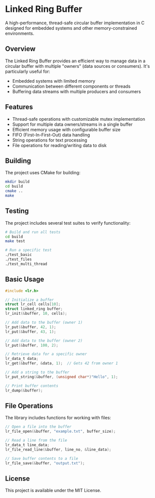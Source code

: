 # Linked Ring Buffer

A high-performance, thread-safe circular buffer implementation in C designed for embedded systems and other memory-constrained environments.

## Overview

The Linked Ring Buffer provides an efficient way to manage data in a circular buffer with multiple "owners" (data sources or consumers). It's particularly useful for:

- Embedded systems with limited memory
- Communication between different components or threads
- Buffering data streams with multiple producers and consumers

## Features

- Thread-safe operations with customizable mutex implementation
- Support for multiple data owners/streams in a single buffer
- Efficient memory usage with configurable buffer size
- FIFO (First-In-First-Out) data handling
- String operations for text processing
- File operations for reading/writing data to disk

## Building

The project uses CMake for building:

```bash
mkdir build
cd build
cmake ..
make
```

## Testing

The project includes several test suites to verify functionality:

```bash
# Build and run all tests
cd build
make test

# Run a specific test
./test_basic
./test_files
./test_multi_thread
```

## Basic Usage

```c
#include <lr.h>

// Initialize a buffer
struct lr_cell cells[10];
struct linked_ring buffer;
lr_init(&buffer, 10, cells);

// Add data to the buffer (owner 1)
lr_put(&buffer, 42, 1);
lr_put(&buffer, 43, 1);

// Add data to the buffer (owner 2)
lr_put(&buffer, 100, 2);

// Retrieve data for a specific owner
lr_data_t data;
lr_get(&buffer, &data, 1);  // Gets 42 from owner 1

// Add a string to the buffer
lr_put_string(&buffer, (unsigned char*)"Hello", 1);

// Print buffer contents
lr_dump(&buffer);
```

## File Operations

The library includes functions for working with files:

```c
// Open a file into the buffer
lr_file_open(&buffer, "example.txt", buffer_size);

// Read a line from the file
lr_data_t line_data;
lr_file_read_line(&buffer, line_no, &line_data);

// Save buffer contents to a file
lr_file_save(&buffer, "output.txt");
```

## License

This project is available under the MIT License.
